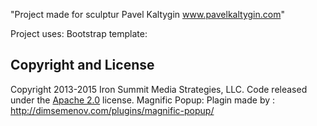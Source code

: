 "Project made for sculptur Pavel Kaltygin www.pavelkaltygin.com" 


Project uses:
     Bootstrap template:
## Copyright and License
Copyright 2013-2015 Iron Summit Media Strategies, LLC. Code released under the [Apache 2.0](https://github.com/IronSummitMedia/startbootstrap-grayscale/blob/gh-pages/LICENSE) license.
     Magnific Popup:
Plagin made by : http://dimsemenov.com/plugins/magnific-popup/